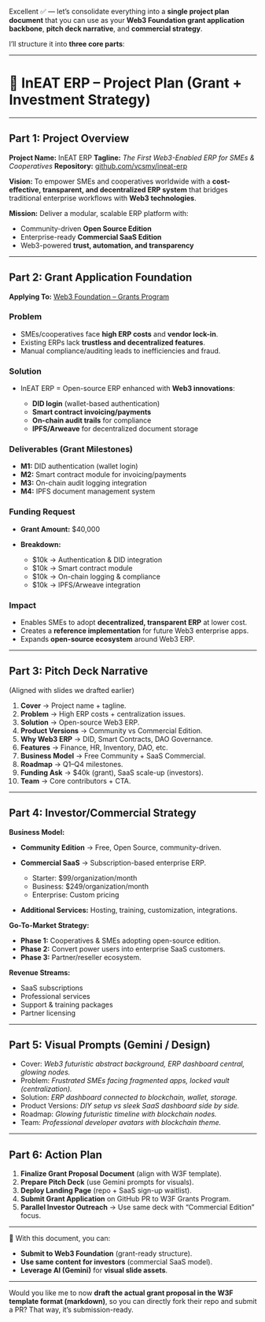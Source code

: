Excellent ✅ — let’s consolidate everything into a **single project plan document** that you can use as your **Web3 Foundation grant application backbone**, **pitch deck narrative**, and **commercial strategy**.

I’ll structure it into **three core parts**:

---

# 📑 InEAT ERP – Project Plan (Grant + Investment Strategy)

---

## Part 1: Project Overview

**Project Name:** InEAT ERP
**Tagline:** *The First Web3-Enabled ERP for SMEs & Cooperatives*
**Repository:** [github.com/vcsmy/ineat-erp](https://github.com/vcsmy/ineat-erp)

**Vision:**
To empower SMEs and cooperatives worldwide with a **cost-effective, transparent, and decentralized ERP system** that bridges traditional enterprise workflows with **Web3 technologies**.

**Mission:**
Deliver a modular, scalable ERP platform with:

* Community-driven **Open Source Edition**
* Enterprise-ready **Commercial SaaS Edition**
* Web3-powered **trust, automation, and transparency**

---

## Part 2: Grant Application Foundation

**Applying To:** [Web3 Foundation – Grants Program](https://github.com/w3f/Grants-Program)

### Problem

* SMEs/cooperatives face **high ERP costs** and **vendor lock-in**.
* Existing ERPs lack **trustless and decentralized features**.
* Manual compliance/auditing leads to inefficiencies and fraud.

### Solution

* InEAT ERP = Open-source ERP enhanced with **Web3 innovations**:

  * **DID login** (wallet-based authentication)
  * **Smart contract invoicing/payments**
  * **On-chain audit trails** for compliance
  * **IPFS/Arweave** for decentralized document storage

### Deliverables (Grant Milestones)

* **M1:** DID authentication (wallet login)
* **M2:** Smart contract module for invoicing/payments
* **M3:** On-chain audit logging integration
* **M4:** IPFS document management system

### Funding Request

* **Grant Amount:** \$40,000
* **Breakdown:**

  * \$10k → Authentication & DID integration
  * \$10k → Smart contract module
  * \$10k → On-chain logging & compliance
  * \$10k → IPFS/Arweave integration

### Impact

* Enables SMEs to adopt **decentralized, transparent ERP** at lower cost.
* Creates a **reference implementation** for future Web3 enterprise apps.
* Expands **open-source ecosystem** around Web3 ERP.

---

## Part 3: Pitch Deck Narrative

(Aligned with slides we drafted earlier)

1. **Cover** → Project name + tagline.
2. **Problem** → High ERP costs + centralization issues.
3. **Solution** → Open-source Web3 ERP.
4. **Product Versions** → Community vs Commercial Edition.
5. **Why Web3 ERP** → DID, Smart Contracts, DAO Governance.
6. **Features** → Finance, HR, Inventory, DAO, etc.
7. **Business Model** → Free Community + SaaS Commercial.
8. **Roadmap** → Q1–Q4 milestones.
9. **Funding Ask** → \$40k (grant), SaaS scale-up (investors).
10. **Team** → Core contributors + CTA.

---

## Part 4: Investor/Commercial Strategy

**Business Model:**

* **Community Edition** → Free, Open Source, community-driven.
* **Commercial SaaS** → Subscription-based enterprise ERP.

  * Starter: \$99/organization/month
  * Business: \$249/organization/month
  * Enterprise: Custom pricing
* **Additional Services:** Hosting, training, customization, integrations.

**Go-To-Market Strategy:**

* **Phase 1:** Cooperatives & SMEs adopting open-source edition.
* **Phase 2:** Convert power users into enterprise SaaS customers.
* **Phase 3:** Partner/reseller ecosystem.

**Revenue Streams:**

* SaaS subscriptions
* Professional services
* Support & training packages
* Partner licensing

---

## Part 5: Visual Prompts (Gemini / Design)

* Cover: *Web3 futuristic abstract background, ERP dashboard central, glowing nodes.*
* Problem: *Frustrated SMEs facing fragmented apps, locked vault (centralization).*
* Solution: *ERP dashboard connected to blockchain, wallet, storage.*
* Product Versions: *DIY setup vs sleek SaaS dashboard side by side.*
* Roadmap: *Glowing futuristic timeline with blockchain nodes.*
* Team: *Professional developer avatars with blockchain theme.*

---

## Part 6: Action Plan

1. **Finalize Grant Proposal Document** (align with W3F template).
2. **Prepare Pitch Deck** (use Gemini prompts for visuals).
3. **Deploy Landing Page** (repo + SaaS sign-up waitlist).
4. **Submit Grant Application** on GitHub PR to W3F Grants Program.
5. **Parallel Investor Outreach** → Use same deck with “Commercial Edition” focus.

---

📌 With this document, you can:

* **Submit to Web3 Foundation** (grant-ready structure).
* **Use same content for investors** (commercial SaaS model).
* **Leverage AI (Gemini)** for **visual slide assets**.

---

Would you like me to now **draft the actual grant proposal in the W3F template format (markdown)**, so you can directly fork their repo and submit a PR? That way, it’s submission-ready.


